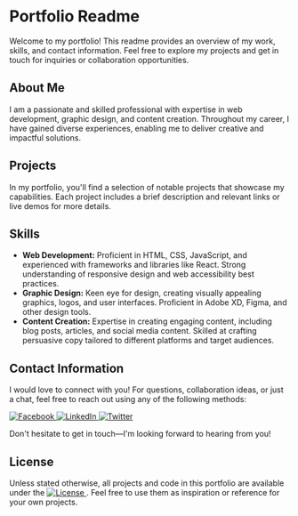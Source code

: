 # Portfolio Readme

Welcome to my portfolio! This readme provides an overview of my work, skills, and contact information. Feel free to explore my projects and get in touch for inquiries or collaboration opportunities.

## About Me
I am a passionate and skilled professional with expertise in web development, graphic design, and content creation. Throughout my career, I have gained diverse experiences, enabling me to deliver creative and impactful solutions.

## Projects
In my portfolio, you'll find a selection of notable projects that showcase my capabilities. Each project includes a brief description and relevant links or live demos for more details.

## Skills
- **Web Development:** Proficient in HTML, CSS, JavaScript, and experienced with frameworks and libraries like React. Strong understanding of responsive design and web accessibility best practices.
- **Graphic Design:** Keen eye for design, creating visually appealing graphics, logos, and user interfaces. Proficient in Adobe XD, Figma, and other design tools.
- **Content Creation:** Expertise in creating engaging content, including blog posts, articles, and social media content. Skilled at crafting persuasive copy tailored to different platforms and target audiences.

## Contact Information
I would love to connect with you! For questions, collaboration ideas, or just a chat, feel free to reach out using any of the following methods:

<p align="left">
<!-- Facebook Badge -->
<a href="https://www.facebook.com/profile.php?id=100076488801469&mibextid=ZbWKwL">
  <img alt="Facebook" src="https://img.shields.io/badge/Facebook-%231877F2.svg?&style=for-the-badge&logo=facebook&logoColor=white" />
</a>

<!-- LinkedIn Badge -->
<a href="https://www.linkedin.com/in/cletussamuel">
  <img alt="LinkedIn" src="https://img.shields.io/badge/LinkedIn-%230077B5.svg?&style=for-the-badge&logo=linkedin&logoColor=white" />
</a>

<!-- Twitter Badge -->
<a href="https://twitter.com/cletsymedia">
  <img alt="Twitter" src="https://img.shields.io/badge/Twitter-%231DA1F2.svg?&style=for-the-badge&logo=twitter&logoColor=white" />
</a>
</p>

Don't hesitate to get in touch—I'm looking forward to hearing from you!

## License
Unless stated otherwise, all projects and code in this portfolio are available under the <a href="https://github.com/CletsyMedia/CletsyMedia/blob/master/LICENSE">
  <img alt="License" src="https://img.shields.io/github/license/CletsyMedia/CletsyMedia?style=for-the-badge&logo=github">
</a>. Feel free to use them as inspiration or reference for your own projects.

